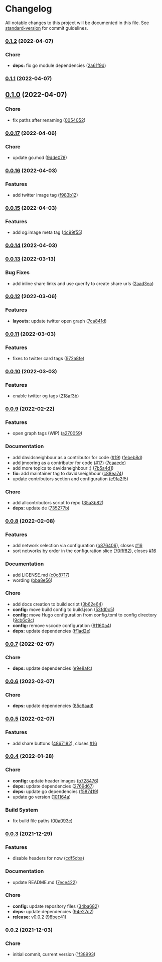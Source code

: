 # Changelog

All notable changes to this project will be documented in this file. See [standard-version](https://github.com/conventional-changelog/standard-version) for commit guidelines.

### [0.1.2](https://github.com/davidsneighbour/hugo-sitemap/compare/v0.1.1...v0.1.2) (2022-04-07)


### Chore

* **deps:** fix go module dependencies ([2a61f9d](https://github.com/davidsneighbour/hugo-sitemap/commit/2a61f9db9df3a0a86a31542b87911b4916ef2706))

### [0.1.1](https://github.com/davidsneighbour/hugo-sitemap/compare/v0.1.0...v0.1.1) (2022-04-07)

## [0.1.0](https://github.com/davidsneighbour/hugo-sitemap/compare/v0.0.17...v0.1.0) (2022-04-07)


### Chore

* fix paths after renaming ([0054052](https://github.com/davidsneighbour/hugo-sitemap/commit/005405295d7c7e969d073cef3c3cec873f017c84))

### [0.0.17](https://github.com/dnb-org/dnb-hugo-sitemap/compare/v0.0.16...v0.0.17) (2022-04-06)


### Chore

* update go.mod ([9dde078](https://github.com/dnb-org/dnb-hugo-sitemap/commit/9dde07866507d1a7cd00075c724071486951291c))

### [0.0.16](https://github.com/dnb-org/dnb-hugo-sitemap/compare/v0.0.15...v0.0.16) (2022-04-03)


### Features

* add twitter image tag ([f983b12](https://github.com/dnb-org/dnb-hugo-sitemap/commit/f983b12d7e8c621c7b572869cd7cc0564ae8561c))

### [0.0.15](https://github.com/dnb-org/dnb-hugo-sitemap/compare/v0.0.14...v0.0.15) (2022-04-03)


### Features

* add og:image meta tag ([4c99f55](https://github.com/dnb-org/dnb-hugo-sitemap/commit/4c99f55aa2e4e777cfe25524b6f3e16d511da4af))

### [0.0.14](https://github.com/dnb-org/dnb-hugo-sitemap/compare/v0.0.13...v0.0.14) (2022-04-03)

### [0.0.13](https://github.com/dnb-org/dnb-hugo-sitemap/compare/v0.0.12...v0.0.13) (2022-03-13)


### Bug Fixes

* add inline share links and use querify to create share urls ([2aad3ea](https://github.com/dnb-org/dnb-hugo-sitemap/commit/2aad3eac3b4911fb59b0c77789a5fc3f0f530ce9))

### [0.0.12](https://github.com/dnb-org/dnb-hugo-sitemap/compare/v0.0.11...v0.0.12) (2022-03-06)


### Features

* **layouts:** update twitter open graph ([7ca841d](https://github.com/dnb-org/dnb-hugo-sitemap/commit/7ca841d741c3c29d30043de7ea1c5cfa03498c96))

### [0.0.11](https://github.com/dnb-org/dnb-hugo-sitemap/compare/v0.0.10...v0.0.11) (2022-03-03)


### Features

* fixes to twitter card tags ([972a8fe](https://github.com/dnb-org/dnb-hugo-sitemap/commit/972a8fe46cd16216081cd82a829ec6230daea76c))

### [0.0.10](https://github.com/dnb-org/dnb-hugo-sitemap/compare/v0.0.9...v0.0.10) (2022-03-03)


### Features

* enable twitter og tags ([218af3b](https://github.com/dnb-org/dnb-hugo-sitemap/commit/218af3b6da088772d1808347d0ec536e1d5a1843))

### [0.0.9](https://github.com/dnb-org/dnb-hugo-sitemap/compare/v0.0.8...v0.0.9) (2022-02-22)


### Features

* open graph tags (WIP) ([a270059](https://github.com/dnb-org/dnb-hugo-sitemap/commit/a270059d2778ab85fae2ade9cc66ba191729c10c))


### Documentation

* add davidsneighbour as a contributor for code ([#19](https://github.com/dnb-org/dnb-hugo-sitemap/issues/19)) ([febeb8d](https://github.com/dnb-org/dnb-hugo-sitemap/commit/febeb8d91dee3ec8cbead5ba25c21c16c738bc8a))
* add jmooring as a contributor for code ([#17](https://github.com/dnb-org/dnb-hugo-sitemap/issues/17)) ([7caaede](https://github.com/dnb-org/dnb-hugo-sitemap/commit/7caaede153977768499fc0b523959a07fd5d5d0a))
* add more topics to davidsneighbour ;) ([7b5a4d1](https://github.com/dnb-org/dnb-hugo-sitemap/commit/7b5a4d170d22d9b6c6a998cd5079d3afc68afb10))
* **fix:** add maintainer tag to davidsneighbour ([c88ea74](https://github.com/dnb-org/dnb-hugo-sitemap/commit/c88ea74e08e4390381c43d3f8785ee9e40d02bcb))
* update contributors section and configuration ([e9fa2f5](https://github.com/dnb-org/dnb-hugo-sitemap/commit/e9fa2f5498fab6bb412a12bfc324299ea9b0908c))


### Chore

* add allcontributors script to repo ([35a3b82](https://github.com/dnb-org/dnb-hugo-sitemap/commit/35a3b823b50b8ab2b58161ac7a4e79716cbeebc7))
* **deps:** update de ([735277b](https://github.com/dnb-org/dnb-hugo-sitemap/commit/735277b768ce4bf454883eda0053ed271f53dc40))

### [0.0.8](https://github.com/dnb-org/dnb-hugo-sitemap/compare/v0.0.7...v0.0.8) (2022-02-08)


### Features

* add network selection via configuration ([b876406](https://github.com/dnb-org/dnb-hugo-sitemap/commit/b876406b6b0874b2940039e2eb987babb7aa7741)), closes [#16](https://github.com/dnb-org/dnb-hugo-sitemap/issues/16)
* sort networks by order in the configuration slice ([70fff82](https://github.com/dnb-org/dnb-hugo-sitemap/commit/70fff82b5a98038c78a797360c5048b3e0a8e0e2)), closes [#16](https://github.com/dnb-org/dnb-hugo-sitemap/issues/16)


### Documentation

* add LICENSE.md ([c0c8717](https://github.com/dnb-org/dnb-hugo-sitemap/commit/c0c871767914d9fde307546880aac656961fc91b))
* wording ([bba8e56](https://github.com/dnb-org/dnb-hugo-sitemap/commit/bba8e563d408cb51dd7983261eb9d2b3310fea8d))


### Chore

* add docs creation to build script ([3b62e64](https://github.com/dnb-org/dnb-hugo-sitemap/commit/3b62e64572fc71357cae493ba189a1f987cdee3b))
* **config:** move build config to build.json ([53fd0c5](https://github.com/dnb-org/dnb-hugo-sitemap/commit/53fd0c5ee919f619dd508f5a7abefd720c208641))
* **config:** move Hugo configuration from config.toml to config directory ([9cb6c9c](https://github.com/dnb-org/dnb-hugo-sitemap/commit/9cb6c9c9714136c06b95885517fae205ca039f41))
* **config:** remove vscode configuration ([91160a4](https://github.com/dnb-org/dnb-hugo-sitemap/commit/91160a410b17df8d98087035bc094ad63d4af94a))
* **deps:** update dependencies ([ff1ad2e](https://github.com/dnb-org/dnb-hugo-sitemap/commit/ff1ad2e8bccecb7cbf29a7800666c269baded5d1))

### [0.0.7](https://github.com/dnb-org/dnb-hugo-sitemap/compare/v0.0.6...v0.0.7) (2022-02-07)


### Chore

* **deps:** update dependencies ([e9e8afc](https://github.com/dnb-org/dnb-hugo-sitemap/commit/e9e8afc003b7a801e4a19aa71eefae5a5232af65))

### [0.0.6](https://github.com/dnb-org/dnb-hugo-sitemap/compare/v0.0.5...v0.0.6) (2022-02-07)


### Chore

* **deps:** update dependencies ([85c6aad](https://github.com/dnb-org/dnb-hugo-sitemap/commit/85c6aad1d97bb529782d61a9320365bee4b1dc9f))

### [0.0.5](https://github.com/dnb-org/dnb-hugo-sitemap/compare/v0.0.4...v0.0.5) (2022-02-07)


### Features

* add share buttons ([4867182](https://github.com/dnb-org/dnb-hugo-sitemap/commit/486718256fe755e28ec6c9b52f815654cd3a8500)), closes [#16](https://github.com/dnb-org/dnb-hugo-sitemap/issues/16)

### [0.0.4](https://github.com/dnb-org/dnb-hugo-sitemap/compare/v0.0.3...v0.0.4) (2022-01-28)


### Chore

* **config:** update header images ([b728476](https://github.com/dnb-org/dnb-hugo-sitemap/commit/b728476dc9716daa0440e32c0694d911c890b424))
* **deps:** update dependencies ([2769d67](https://github.com/dnb-org/dnb-hugo-sitemap/commit/2769d67667993eaa2cb7dbe9f7c9b79bb8771ef4))
* **deps:** update go dependencies ([f587419](https://github.com/dnb-org/dnb-hugo-sitemap/commit/f5874198a8999a4587e97c763376c5989a08deea))
* update go version ([101164a](https://github.com/dnb-org/dnb-hugo-sitemap/commit/101164a37ced2887f49b55428e2cd1a66eb7231f))


### Build System

* fix build file paths ([00a093c](https://github.com/dnb-org/dnb-hugo-sitemap/commit/00a093c481c462a583a6b89f816af004c1ffe250))

### [0.0.3](https://github.com/dnb-org/dnb-hugo-sitemap/compare/v0.0.2...v0.0.3) (2021-12-29)


### Features

* disable headers for now ([cdf5cba](https://github.com/dnb-org/dnb-hugo-sitemap/commit/cdf5cba175fc4a2a6b528cf06e256b0e4a175ed8))


### Documentation

* update README.md ([7ece422](https://github.com/dnb-org/dnb-hugo-sitemap/commit/7ece422ac05fa41e4f3ad30e3753dcf08036e61d))


### Chore

* **config:** update repository files ([34ba682](https://github.com/dnb-org/dnb-hugo-sitemap/commit/34ba682ff9a6c836f2a675176f81e9d2a585f460))
* **deps:** update dependencies ([94e27c2](https://github.com/dnb-org/dnb-hugo-sitemap/commit/94e27c243a43ec01209de6b2b44ce48436bebe28))
* **release:** v0.0.2 ([98bec41](https://github.com/dnb-org/dnb-hugo-sitemap/commit/98bec418b1a3f3eec9a23e1116b5bf1621219c5c))

### 0.0.2 (2021-12-03)


### Chore

* initial commit, current version ([1f38993](https://github.com/dnb-org/dnb-hugo-sitemap/commit/1f38993fd33c04a3227363bc1f556bc7c594ec2b))
